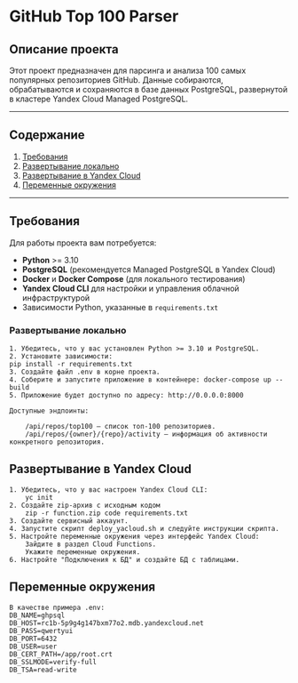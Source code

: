 # GitHub Top 100 Parser

## Описание проекта

Этот проект предназначен для парсинга и анализа 100 самых популярных репозиториев GitHub. Данные собираются, обрабатываются и сохраняются в базе данных PostgreSQL, развернутой в кластере Yandex Cloud Managed PostgreSQL.

---

## Содержание

1. [Требования](#требования)
2. [Развертывание локально](#развертывание-локально)
3. [Развертывание в Yandex Cloud](#развертывание-в-yandex-cloud)
4. [Переменные окружения](#переменные-окружения)

---

## Требования

Для работы проекта вам потребуется:
- **Python** >= 3.10
- **PostgreSQL** (рекомендуется Managed PostgreSQL в Yandex Cloud)
- **Docker** и **Docker Compose** (для локального тестирования)
- **Yandex Cloud CLI** для настройки и управления облачной инфраструктурой
- Зависимости Python, указанные в `requirements.txt`


### Развертывание локально

    1. Убедитесь, что у вас установлен Python >= 3.10 и PostgreSQL.  
    2. Установите зависимости:
    pip install -r requirements.txt
    3. Создайте файл .env в корне проекта.
    4. Соберите и запустите приложение в контейнере: docker-compose up --build
    5. Приложение будет доступно по адресу: http://0.0.0.0:8000

    Доступные эндпоинты:

        /api/repos/top100 — список топ-100 репозиториев.
        /api/repos/{owner}/{repo}/activity — информация об активности конкретного репозитория.


## Развертывание в Yandex Cloud
    1. Убедитесь, что у вас настроен Yandex Cloud CLI:
        yc init
    2. Создайте zip-архив с исходным кодом
        zip -r function.zip code requirements.txt
    3. Создайте сервисный аккаунт.
    4. Запустите скрипт deploy_yacloud.sh и следуйте инструкции скрипта.
    5. Настройте переменные окружения через интерфейс Yandex Cloud:
        Зайдите в раздел Cloud Functions.
        Укажите переменные окружения.
    6. Настройте "Подключения к БД" и создайте БД с таблицами. 

## Переменные окружения
    В качестве примера .env:
    DB_NAME=ghpsql
    DB_HOST=rc1b-5p9g4g147bxm77o2.mdb.yandexcloud.net
    DB_PASS=qwertyui
    DB_PORT=6432
    DB_USER=user
    DB_CERT_PATH=/app/root.crt
    DB_SSLMODE=verify-full
    DB_TSA=read-write
